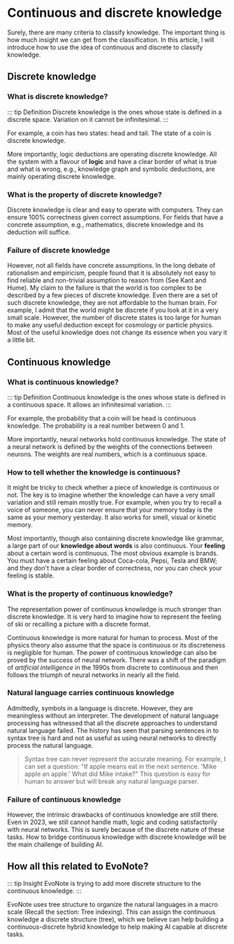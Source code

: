 
# Continuous and discrete knowledge

Surely, there are many criteria to classify knowledge. The important thing is how much insight we can get from the classification. In this article, I will introduce how to use the idea of continuous and discrete to classify knowledge.

## Discrete knowledge

### What is discrete knowledge?

::: tip Definition
Discrete knowledge is the ones whose state is defined in a discrete space. Variation on it cannot be infinitesimal.
:::

For example, a coin has two states: head and tail. The state of a coin is discrete knowledge.

More importantly, logic deductions are operating discrete knowledge. All the system with a flavour of **logic** and have a clear border of what is true and what is wrong, e.g., knowledge graph and symbolic deductions, are mainly operating discrete knowledge.  

### What is the property of discrete knowledge?

Discrete knowledge is clear and easy to operate with computers. They can ensure 100% correctness given correct assumptions. For fields that have a concrete assumption, e.g., mathematics, discrete knowledge and its deduction will suffice.

### Failure of discrete knowledge

However, not all fields have concrete assumptions. In the long debate of rationalism and empiricism, people found that it is absolutely not easy to find reliable and non-trivial assumption to reason from (See Kant and Hume). My claim to the failure is that the world is too complex to be described by a few pieces of discrete knowledge. Even there are a set of such discrete knowledge, they are not affordable to the human brain. For example, I admit that the world might be discrete if you look at it in a very small scale. However, the number of discrete states is too large for human to make any useful deduction except for cosmology or particle physics. Most of the useful knowledge does not change its essence when you vary it a little bit.

## Continuous knowledge

### What is continuous knowledge?

::: tip Definition
Continuous knowledge is the ones whose state is defined in a continuous space. It allows an infinitesimal variation.
:::

For example, the probability that a coin will be head is continuous knowledge. The probability is a real number between 0 and 1.

More importantly, neural networks hold continuous knowledge. The state of a neural network is defined by the weights of the connections between neurons. The weights are real numbers, which is a continuous space.


### How to tell whether the knowledge is continuous?

It might be tricky to check whether a piece of knowledge is continuous or not. The key is to imagine whether the knowledge can have a very small variation and still remain mostly true. For example, when you try to recall a voice of someone, you can never ensure that your memory today is the same as your memory yesterday. It also works for smell, visual or kinetic memory.  

Most importantly, though also containing discrete knowledge like grammar, a large part of our **knowledge about words** is also continuous. Your **feeling** about a certain word is continuous. The most obvious example is brands. You must have a certain feeling about Coca-cola, Pepsi, Tesla and BMW; and they don't have a clear border of correctness, nor you can check your feeling is stable.

### What is the property of continuous knowledge?

The representation power of continuous knowledge is much stronger than discrete knowledge. It is very hard to imagine how to represent the feeling of ski or recalling a picture with a discrete format. 

Continuous knowledge is more natural for human to process. Most of the physics theory also assume that the space is continuous or its discreteness is negligible for human. The power of continuous knowledge can also be proved by the success of neural network. There was a shift of the paradigm of *artificial intelligence* in the 1990s from discrete to continuous and then follows the triumph of neural networks in nearly all the field. 

### Natural language carries continuous knowledge

Admittedly, symbols in a language is discrete. However, they are meaningless without an interpreter. The development of natural language processing has witnessed that all the discrete approaches to understand natural language failed. The history has seen that parsing sentences in to syntax tree is hard and not as useful as using neural networks to directly process the natural language.

> Syntax tree can never represent the accurate meaning. For example, I can set a question: 
> "If apple means eat in the next sentence. 'Mike apple an apple.' What did Mike intake?"
>This question is easy for human to answer but will break any natural language parser.


### Failure of continuous knowledge

However, the intrinsic drawbacks of continuous knowledge are still there. Even in 2023, we still cannot handle math, logic and coding satisfactorily with neural networks. This is surely because of the discrete nature of these tasks. How to bridge continuous knowledge with discrete knowledge will be the main challenge of building AI.


## How all this related to EvoNote?

::: tip Insight
EvoNote is trying to add more discrete structure to the continuous knowledge. 
:::

EvoNote uses tree structure to organize the natural languages in a macro scale (Recall the section: Tree indexing). This can assign the continuous knowledge a discrete structure (tree), which we believe can help building a continuous-discrete hybrid knowledge to help making AI capable at discrete tasks.

